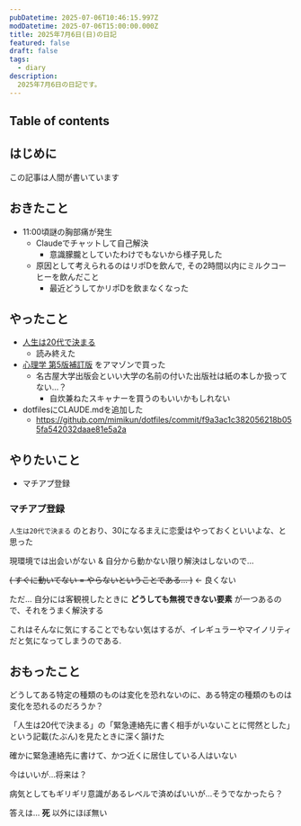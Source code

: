 ```yaml
---
pubDatetime: 2025-07-06T10:46:15.997Z
modDatetime: 2025-07-06T15:00:00.000Z
title: 2025年7月6日(日)の日記
featured: false
draft: false
tags:
  - diary
description:
  2025年7月6日の日記です。
---
```


## Table of contents

## はじめに

この記事は人間が書いています

## おきたこと

- 11:00頃謎の胸部痛が発生
    - Claudeでチャットして自己解決
        - 意識朦朧としていたわけでもないから様子見した
    - 原因として考えられるのはリポDを飲んで, その2時間以内にミルクコーヒーを飲んだこと
        - 最近どうしてかリポDを飲まなくなった

## やったこと

- [人生は20代で決まる](https://www.hayakawa-online.co.jp/shop/g/g0000090460/)
    - 読み終えた
- [心理学 第5版補訂版](https://www.utp.or.jp/book/b497123.html) をアマゾンで買った
    - 名古屋大学出版会といい大学の名前の付いた出版社は紙の本しか扱ってない…？
        - 自炊兼ねたスキャナーを買うのもいいかもしれない
- dotfilesにCLAUDE.mdを追加した
    - https://github.com/mimikun/dotfiles/commit/f9a3ac1c382056218b055fa542032daae81e5a2a

## やりたいこと

- マチアプ登録

### マチアプ登録

`人生は20代で決まる` のとおり、30になるまえに恋愛はやっておくといいよな、と思った

現環境では出会いがない & 自分から動かない限り解決はしないので…

~~( すぐに動いてない = やらないということである… )~~ ← 良くない

ただ… 自分には客観視したときに **どうしても無視できない要素** が一つあるので、それをうまく解決する

これはそんなに気にすることでもない気はするが、イレギュラーやマイノリティだと気になってしまうのである.

## おもったこと

どうしてある特定の種類のものは変化を恐れないのに、ある特定の種類のものは変化を恐れるのだろうか？

「人生は20代で決まる」の「緊急連絡先に書く相手がいないことに愕然とした」という記載(たぶん)を見たときに深く頷けた

確かに緊急連絡先に書けて、かつ近くに居住している人はいない

今はいいが…将来は？

病気としてもギリギリ意識があるレベルで済めばいいが…そうでなかったら？

答えは… **死** 以外にほぼ無い

